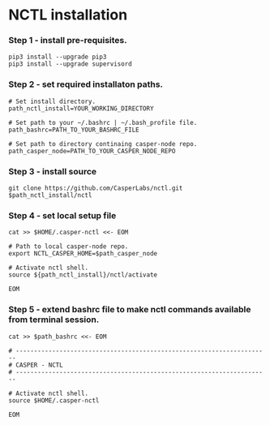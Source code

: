# NCTL installation

### Step 1 - install pre-requisites.

```
pip3 install --upgrade pip3
pip3 install --upgrade supervisord
```

### Step 2 - set required installaton paths.

```
# Set install directory.
path_nctl_install=YOUR_WORKING_DIRECTORY

# Set path to your ~/.bashrc | ~/.bash_profile file.
path_bashrc=PATH_TO_YOUR_BASHRC_FILE

# Set path to directory continaing casper-node repo.
path_casper_node=PATH_TO_YOUR_CASPER_NODE_REPO
```

### Step 3 - install source

```
git clone https://github.com/CasperLabs/nctl.git $path_nctl_install/nctl
```

### Step 4 - set local setup file

```
cat >> $HOME/.casper-nctl <<- EOM

# Path to local casper-node repo.
export NCTL_CASPER_HOME=$path_casper_node

# Activate nctl shell.
source ${path_nctl_install}/nctl/activate

EOM
```

### Step 5 - extend bashrc file to make nctl commands available from terminal session.

```
cat >> $path_bashrc <<- EOM

# ----------------------------------------------------------------------
# CASPER - NCTL
# ----------------------------------------------------------------------

# Activate nctl shell.
source $HOME/.casper-nctl

EOM
```
